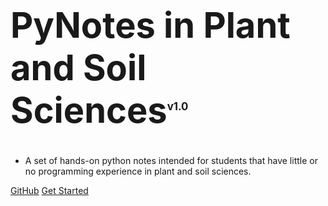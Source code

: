 <!-- _coverpage.md -->

<h1 style="font-size: 400%;"><b>PyNotes in Plant and Soil Sciences</b><sup style="font-size: 30%;">v1.0</sup></h1>

- A set of hands-on python notes intended for students that have little or no programming experience in plant and soil sciences.

[GitHub](https://github.com/andres-patrignani/pynotes)
[Get Started](#pynotes-in-plant-and-soil-sciences)